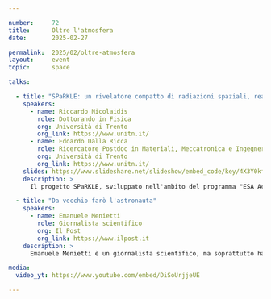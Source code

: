 ```yaml
---

number:     72
title:      Oltre l'atmosfera
date:       2025-02-27

permalink:  2025/02/oltre-atmosfera
layout:     event
topic:      space

talks:

  - title: "SPaRKLE: un rivelatore compatto di radiazioni spaziali, realizzato dagli studenti, per la comunità"
    speakers:
      - name: Riccardo Nicolaidis
        role: Dottorando in Fisica
        org: Università di Trento
        org_link: https://www.unitn.it/
      - name: Edoardo Dalla Ricca
        role: Ricercatore Postdoc in Materiali, Meccatronica e Ingegneria dei Sistemi
        org: Università di Trento
        org_link: https://www.unitn.it/
    slides: https://www.slideshare.net/slideshow/embed_code/key/4X3Y0kfyqzNcMs
    description: >
      Il progetto SPaRKLE, sviluppato nell'ambito del programma "ESA Academy Experiments", è un detector compatto di radiazioni a bordo di Space Rider, realizzato dagli studenti dell'Università di Trento. Questa iniziativa non solo monitora le particelle a bassa energia nell'orbita terrestre bassa, ma rappresenta anche un'importante esperienza formativa, promuovendo l'ingresso dei giovani nel campo delle tecnologie spaziali e della fisica applicata. Nel corso di questo intervento, vi accompagneremo in un viaggio attraverso il progetto SPaRKLE, partendo dalla fisica dei raggi cosmici fino a raggiungere le sfide ingegneristiche necessarie per operare questo laboratorio miniaturizzato in orbita.

  - title: "Da vecchio farò l'astronauta"
    speakers:
      - name: Emanuele Menietti
        role: Giornalista scientifico
        org: Il Post
        org_link: https://www.ilpost.it
    description: >
      Emanuele Menietti è un giornalista scientifico, ma soprattutto ha una passione viscerale per tutto ciò che riguarda lo spazio. Con lui abbiamo riproposto un AMA (acronimo di Ask Me Anything) sulla nuova corsa allo spazio che ci attende per il 2025 e oltre, tra satelliti di Starlink, voli commerciali, la sfida tra SpaceX, Blue Origin e Boeing, razzi, asteroidi, e tutto ciò che incuriosce il nostro pubblico in vista di un grande anno di Spazio.

media:
  video_yt: https://www.youtube.com/embed/DiSoUrjjeUE

---
```

